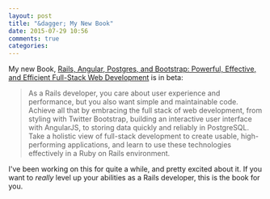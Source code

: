 ```yaml
---
layout: post
title: "&dagger; My New Book"
date: 2015-07-29 10:56
comments: true
categories: 
---
```


My new Book, [Rails, Angular, Postgres, and Bootstrap: Powerful, Effective, and Efficient Full-Stack Web Development](https://pragprog.com/book/dcbang/rails-angular-postgres-and-bootstrap) is in beta:

> As a Rails developer, you care about user experience and performance, but you also want simple and maintainable code. Achieve all that by embracing the full stack of web development, from styling with Twitter Bootstrap, building an interactive user interface with AngularJS, to storing data quickly and reliably in PostgreSQL. Take a holistic view of full-stack development to create usable, high-performing applications, and learn to use these technologies effectively in a Ruby on Rails environment.

I've been working on this for quite a while, and pretty excited about it.  If you want to *really* level
up your abilities as a Rails developer, this is the book for you.
